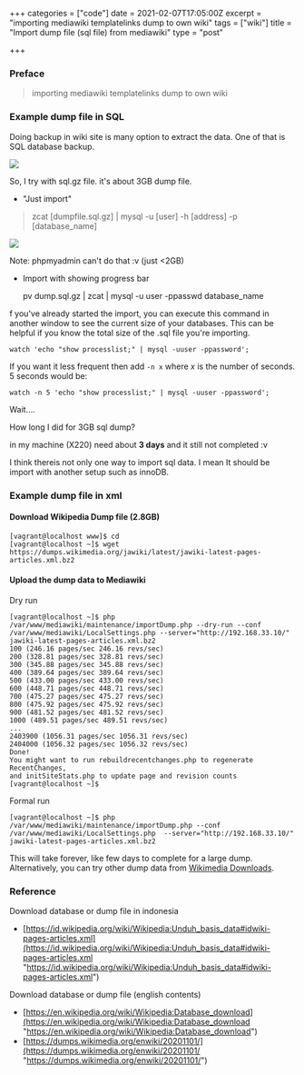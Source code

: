 +++
categories = ["code"]
date = 2021-02-07T17:05:00Z
excerpt = "importing mediawiki templatelinks dump to own wiki"
tags = ["wiki"]
title = "Import dump file (sql file) from mediawiki"
type = "post"

+++
### Preface

> importing mediawiki templatelinks dump to own wiki

### Example dump file in SQL

Doing backup in wiki site is many option to extract the data. One of that is SQL database backup.

![](https://res.cloudinary.com/bimagv/image/upload/v1612859527/2021-02/123/Screen_2021-02-09_15-31-25X_meeknq.png)

So, I try with sql.gz file. it's about 3GB dump file.

* "Just import"

> zcat \[dumpfile.sql.gz\] | mysql -u \[user\] -h \[address\] -p \[database_name\]

![](https://res.cloudinary.com/bimagv/image/upload/v1613146520/2021-02/123/Screen_2021-02-12_06-27_eddinw.png)

Note: phpmyadmin can't do that :v (just <2GB)

*  Import with showing progress bar

    pv dump.sql.gz | zcat | mysql -u user -ppasswd database_name

f you've already started the import, you can execute this command in another window to see the current size of your databases. This can be helpful if you know the total size of the .sql file you're importing.

    watch 'echo "show processlist;" | mysql -uuser -ppassword';

If you want it less frequent then add `-n x` where _x_ is the number of seconds. 5 seconds would be:

    watch -n 5 'echo "show processlist;" | mysql -uuser -ppassword';

Wait....

How long I did for 3GB sql dump?

in my machine (X220) need about **3 days** and it still not completed :v

I think thereis not only one way to import sql data. I mean It should be import with another setup such as innoDB.

### Example dump file in xml

#### Download Wikipedia Dump file (2.8GB)

    [vagrant@localhost www]$ cd
    [vagrant@localhost ~]$ wget https://dumps.wikimedia.org/jawiki/latest/jawiki-latest-pages-articles.xml.bz2

#### Upload the dump data to Mediawiki

Dry run

    [vagrant@localhost ~]$ php /var/www/mediawiki/maintenance/importDump.php --dry-run --conf /var/www/mediawiki/LocalSettings.php --server="http://192.168.33.10/" jawiki-latest-pages-articles.xml.bz2
    100 (246.16 pages/sec 246.16 revs/sec)
    200 (328.81 pages/sec 328.81 revs/sec)
    300 (345.88 pages/sec 345.88 revs/sec)
    400 (389.64 pages/sec 389.64 revs/sec)
    500 (433.00 pages/sec 433.00 revs/sec)
    600 (448.71 pages/sec 448.71 revs/sec)
    700 (475.27 pages/sec 475.27 revs/sec)
    800 (475.92 pages/sec 475.92 revs/sec)
    900 (481.52 pages/sec 481.52 revs/sec)
    1000 (489.51 pages/sec 489.51 revs/sec)
    ...
    2403900 (1056.31 pages/sec 1056.31 revs/sec)
    2404000 (1056.32 pages/sec 1056.32 revs/sec)
    Done!
    You might want to run rebuildrecentchanges.php to regenerate RecentChanges,
    and initSiteStats.php to update page and revision counts
    [vagrant@localhost ~]$ 

Formal run

    [vagrant@localhost ~]$ php /var/www/mediawiki/maintenance/importDump.php --conf /var/www/mediawiki/LocalSettings.php  --server="http://192.168.33.10/" jawiki-latest-pages-articles.xml.bz2 

This will take forever, like few days to complete for a large dump. Alternatively, you can try other dump data from [Wikimedia Downloads](https://dumps.wikimedia.org/backup-index.html).

### Reference

Download database or dump file in indonesia

* [https://id.wikipedia.org/wiki/Wikipedia:Unduh_basis_data#idwiki-pages-articles.xml](https://id.wikipedia.org/wiki/Wikipedia:Unduh_basis_data#idwiki-pages-articles.xml "https://id.wikipedia.org/wiki/Wikipedia:Unduh_basis_data#idwiki-pages-articles.xml")

Download database or dump file (english contents)

* [https://en.wikipedia.org/wiki/Wikipedia:Database_download](https://en.wikipedia.org/wiki/Wikipedia:Database_download "https://en.wikipedia.org/wiki/Wikipedia:Database_download")
* [https://dumps.wikimedia.org/enwiki/20201101/](https://dumps.wikimedia.org/enwiki/20201101/ "https://dumps.wikimedia.org/enwiki/20201101/")